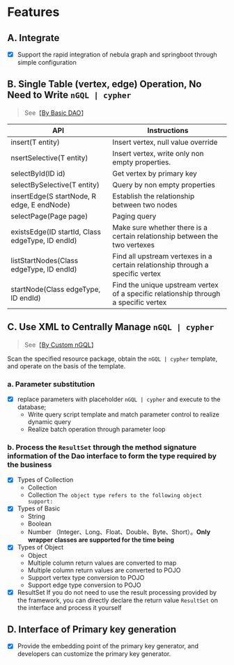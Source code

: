 # Features

## A. Integrate
- [x] Support the rapid integration of nebula graph and springboot through simple configuration

## B. Single Table (vertex, edge) Operation, No Need to Write `nGQL | cypher`
> See【[By Basic DAO](./#?path=dev-example&file=dao-basic)】  

API | Instructions
--|--
insert(T entity) | Insert vertex, null value override
nsertSelective(T entity) | Insert vertex, write only non empty properties.
selectById(ID id) | Get vertex by primary key
selectBySelective(T entity) | Query by non empty properties
insertEdge(S startNode, R edge, E endNode) | Establish the relationship between two nodes
selectPage(Page<T> page) | Paging query
existsEdge(ID startId, Class edgeType, ID endId) | Make sure whether there is a certain relationship between the two vertexes
listStartNodes(Class edgeType, ID endId) | Find all upstream vertexes in a certain relationship through a specific vertex
startNode(Class edgeType, ID endId) | Find the unique upstream vertex of a specific relationship through a specific vertex

## C. Use XML to Centrally Manage  `nGQL | cypher`
> See【[By Custom nGQL](./#?path=dev-example&file=custom-crud)】  

Scan the specified resource package, obtain the `nGQL | cypher` template, and operate on the basis of the template.

### a. Parameter substitution
- [x] replace parameters with placeholder `nGQL | cypher` and execute to the database;
  - Write query script template and match parameter control to realize dynamic query
  - Realize batch operation through parameter loop

### b. Process the `ResultSet` through the method signature information of the Dao interface to form the type required by the business
  - [x] Types of Collection
      - Collection<Types of Basic>
      - Collection<Types of Object> `The object type refers to the following object support:`
  - [x] Types of Basic
    - String
    - Boolean
    - Number （Integer、Long、Float、Double、Byte、Short）。**Only wrapper classes are supported for the time being**
  - [x] Types of Object
    -  Object
      - Multiple column return values are converted to map
      - Multiple column return values are converted to POJO
      - Support vertex type conversion to POJO
      - Support edge type conversion to POJO
  - [x] ResultSet If you do not need to use the result processing provided by the framework, you can directly declare the return value `ResultSet` on the interface and process it yourself

## D. Interface of Primary key generation 
- [x] Provide the embedding point of the primary key generator, and developers can customize the primary key generator.
